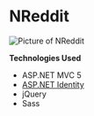 NReddit
=======

![Picture of NReddit](http://i.imgur.com/NzUoK81.png)

**Technologies Used**
 - ASP.NET MVC 5
 - [ASP.NET Identity](http://www.asp.net/identity)
 - jQuery
 - Sass
